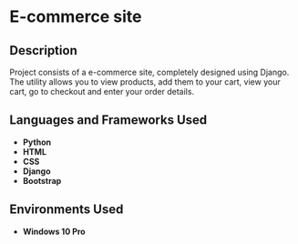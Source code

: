 <h1>E-commerce site</h1>

<h2>Description</h2>
Project consists of a e-commerce site, completely designed using Django. The utility allows you to view products, add them to your cart, view your cart, go to checkout and enter your order details.
<br />


<h2>Languages and Frameworks Used</h2>

- <b>Python</b> 
- <b>HTML</b>
- <b>CSS</b>
- <b>Django</b> 
- <b>Bootstrap</b> 

<h2>Environments Used </h2>

- <b>Windows 10 Pro</b>

